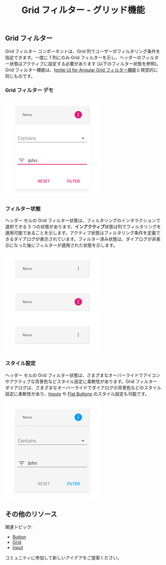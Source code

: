 ﻿---
title: Grid フィルター - グリッド機能
_description: Grid フィルター コンポーネント シンボルは、Grid 行でフィルタリング条件を指定するダイアログがあります。
_keywords: デザイン システム, Sketch, Ignite UI for Angular, コンポーネント, Grid 機能, UI ライブラリ, ウィジェット
_language: ja
---

## Grid フィルター
Grid フィルター コンポーネントは、Grid 列でユーザーがフィルタリング条件を指定できます。一度に 1 列にのみ Grid フィルターを示し、ヘッダーのフィルター状態はアクティブに設定する必要があります (以下のフィルター状態を参照)。Grid フィルター機能は、[Ignite UI for Angular Grid フィルター機能](https://jp.infragistics.com/products/ignite-ui-angular/angular/components/grid_filtering.html)と視覚的に同じものです。

### Grid フィルター デモ

<img class="responsive-img" src="../images/grid_filter_demo.png" srcset="../images/grid_filter_demo@2x.png 2x" />

### フィルター状態

ヘッダー セルの Grid フィルター状態は、フィルタリングのインタラクションで選択できる 3 つの状態があります。**インアクティブ**状態は列でフィルタリングを適用可能であることを示します。アクティブ状態はフィルタリング条件を定義できるダイアログが表示されています。フィルター済み状態は、ダイアログが非表示になった後にフィルターが適用された状態を示します。

<img class="responsive-img" src="../images/grid_filter_state_inactive.png" srcset="../images/grid_filter_state_inactive@2x.png 2x" />
<img class="responsive-img" src="../images/grid_filter_state_active.png" srcset="../images/grid_filter_state_active@2x.png 2x" />
<img class="responsive-img" src="../images/grid_filter_state_filtered.png" srcset="../images/grid_filter_state_filtered@2x.png 2x" />

### スタイル設定

ヘッダー セルの Grid フィルター状態は、さまざまなオーバーライドでアイコンやアクティブな背景色などスタイル設定に柔軟性があります。Grid フィルター ダイアログは、さまざまなオーバーライドでダイアログの背景色などのスタイル設定に柔軟性があり、[Inputs](input.md) や [Flat Buttons](button.md) のスタイル設定も可能です。

<img class="responsive-img" src="../images/grid_filter_styling.png" srcset="../images/grid_filter_styling@2x.png 2x" />

## その他のリソース

関連トピック:

- [Button](button.md)
- [Grid](grid.md)
- [Input](input.md)
  <div class="divider--half"></div>

コミュニティに参加して新しいアイデアをご提案ください。


